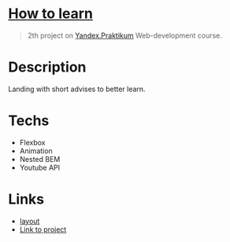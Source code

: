 # [How to learn](https://bonraton.github.io/how-to-learn/) 
> 2th project on [Yandex.Praktikum](https://practicum.yandex.ru/profile/web/) Web-development course.

# Description
Landing with short advises to better learn.
  
# Techs
- Flexbox
- Animation
- Nested BEM
- Youtube API

# Links
- [layout](https://code.s3.yandex.net/web-developer/project-1/sprint-2-brief.pdf)
- [Link to project](https://bonraton.github.io/how-to-learn/)



